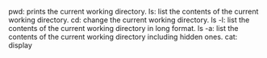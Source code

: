 pwd: prints the current working directory.
ls: list the contents of the current working directory.
cd: change the current working directory.
ls -l: list the contents of the current working directory in long format.
ls -a: list the contents of the current working directory including hidden ones.
cat: display
